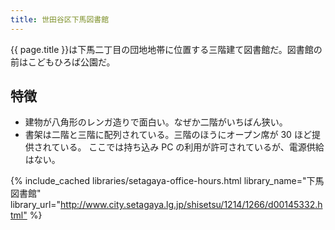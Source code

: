 ```yaml
---
title: 世田谷区下馬図書館
---
```


{{ page.title }}は下馬二丁目の団地地帯に位置する三階建て図書館だ。図書館の前はこどもひろば公園だ。

## 特徴

* 建物が八角形のレンガ造りで面白い。なぜか二階がいちばん狭い。
* 書架は二階と三階に配列されている。三階のほうにオープン席が 30 ほど提供されている。
  ここでは持ち込み PC の利用が許可されているが、電源供給はない。

{% include_cached libraries/setagaya-office-hours.html
    library_name="下馬図書館"
    library_url="<http://www.city.setagaya.lg.jp/shisetsu/1214/1266/d00145332.html"> %}
